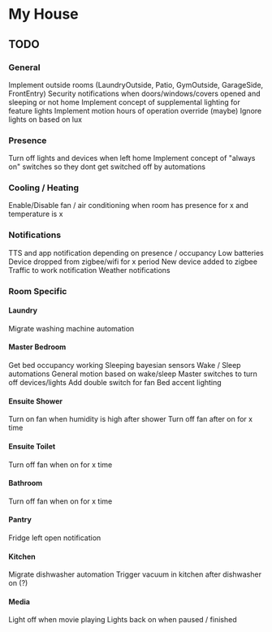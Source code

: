 # My House


## TODO

### General
Implement outside rooms (LaundryOutside, Patio, GymOutside, GarageSide, FrontEntry)
Security notifications when doors/windows/covers opened and sleeping or not home
Implement concept of supplemental lighting for feature lights
Implement motion hours of operation override (maybe)
Ignore lights on based on lux

### Presence
Turn off lights and devices when left home
Implement concept of "always on" switches so they dont get switched off by automations

### Cooling / Heating
Enable/Disable fan / air conditioning when room has presence for x and temperature is x

### Notifications
TTS and app notification depending on presence / occupancy
Low batteries
Device dropped from zigbee/wifi for x period
New device added to zigbee 
Traffic to work notification
Weather notifications

### Room Specific

#### Laundry
Migrate washing machine automation

#### Master Bedroom
Get bed occupancy working
Sleeping bayesian sensors
Wake / Sleep automations
General motion based on wake/sleep
Master switches to turn off devices/lights
Add double switch for fan
Bed accent lighting

#### Ensuite Shower
Turn on fan when humidity is high after shower
Turn off fan after on for x time

#### Ensuite Toilet
Turn off fan when on for x time

#### Bathroom
Turn off fan when on for x time

#### Pantry
Fridge left open notification

#### Kitchen
Migrate dishwasher automation
Trigger vacuum in kitchen after dishwasher on (?)

#### Media
Light off when movie playing
Lights back on when paused / finished